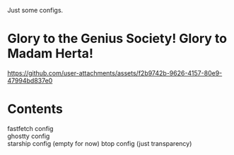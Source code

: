 Just some configs.

# Glory to the Genius Society! Glory to Madam Herta!

https://github.com/user-attachments/assets/f2b9742b-9626-4157-80e9-47994bd837e0

# Contents

fastfetch config<br/>
ghostty config<br/>
starship config (empty for now)
btop config (just transparency)
